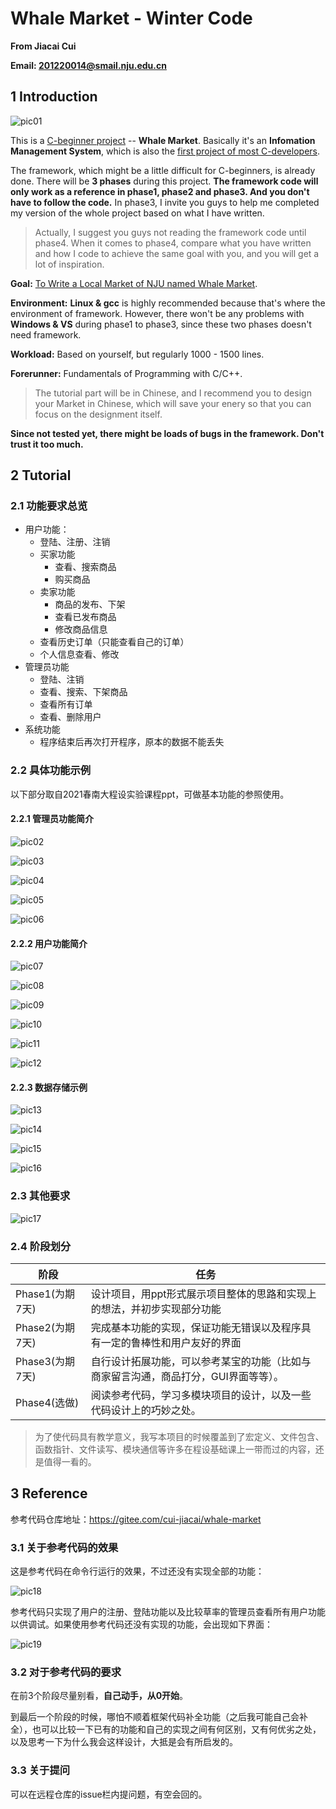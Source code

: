 # Whale Market - Winter Code

**From Jiacai Cui**

**Email: 201220014@smail.nju.edu.cn**



## 1 Introduction

![pic01](img/pic01.png)

This is a <u>C-beginner project</u> -- **Whale Market**. Basically it's an **Infomation Management System**, which is also the <u>first project of most C-developers</u>. 

The framework, which might be a little difficult for C-beginners, is already done. There will be **3 phases** during this project. **The framework code will only work as a reference in phase1, phase2 and phase3. And you don't have to follow the code.** In phase3, I invite you guys to help me completed my version of the whole project based on what I have written.

> Actually, I suggest you guys not reading the framework code until phase4. When it comes to phase4, compare what you have written and how I code to achieve the same goal with you, and you will get a lot of inspiration.

**Goal:** <u>To Write a Local Market of NJU named Whale Market</u>.

**Environment:** **Linux & gcc** is highly recommended because that's where the environment of framework. However, there won't be any problems with **Windows & VS** during phase1 to phase3, since these two phases doesn't need framework.

**Workload:** Based on yourself, but regularly 1000 - 1500 lines.

**Forerunner:** Fundamentals of Programming with C/C++.

> The tutorial part will be in Chinese, and I recommend you to design your Market in Chinese, which will save your enery so that you can focus on the designment itself. 

**Since not tested yet, there might be loads of bugs in the framework. Don't trust it too much.**



## 2 Tutorial

### 2.1 功能要求总览

- 用户功能：
    - 登陆、注册、注销
    - 买家功能
        - 查看、搜索商品
        - 购买商品
    - 卖家功能
        - 商品的发布、下架
        - 查看已发布商品
        - 修改商品信息
    - 查看历史订单（只能查看自己的订单）
    - 个人信息查看、修改
- 管理员功能
    - 登陆、注销
    - 查看、搜索、下架商品
    - 查看所有订单
    - 查看、删除用户
- 系统功能
    - 程序结束后再次打开程序，原本的数据不能丢失

### 2.2 具体功能示例

以下部分取自2021春南大程设实验课程ppt，可做基本功能的参照使用。

#### 2.2.1 管理员功能简介

![pic02](img/pic02.png)

![pic03](img/pic03.png)

![pic04](img/pic04.png)

![pic05](img/pic05.png)

![pic06](img/pic06.png)

#### 2.2.2 用户功能简介

![pic07](img/pic07.png)

![pic08](img/pic08.png)

![pic09](img/pic09.png)

![pic10](img/pic10.png)

![pic11](img/pic11.png)

![pic12](img/pic12.png)

#### 2.2.3 数据存储示例

![pic13](img/pic13.png)

![pic14](img/pic14.png)

![pic15](img/pic15.png)

![pic16](img/pic16.png)

### 2.3 其他要求

![pic17](img/pic17.png)

### 2.4 阶段划分

| 阶段            | 任务                                                         |
| --------------- | ------------------------------------------------------------ |
| Phase1(为期7天) | 设计项目，用ppt形式展示项目整体的思路和实现上的想法，并初步实现部分功能 |
| Phase2(为期7天) | 完成基本功能的实现，保证功能无错误以及程序具有一定的鲁棒性和用户友好的界面 |
| Phase3(为期7天) | 自行设计拓展功能，可以参考某宝的功能（比如与商家留言沟通，商品打分，GUI界面等等）。 |
| Phase4(选做)    | 阅读参考代码，学习多模块项目的设计，以及一些代码设计上的巧妙之处。 |

> 为了使代码具有教学意义，我写本项目的时候覆盖到了宏定义、文件包含、函数指针、文件读写、模块通信等许多在程设基础课上一带而过的内容，还是值得一看的。



## 3 Reference

参考代码仓库地址：https://gitee.com/cui-jiacai/whale-market

### 3.1 关于参考代码的效果

这是参考代码在命令行运行的效果，不过还没有实现全部的功能：

![pic18](img/pic18.png)

参考代码只实现了用户的注册、登陆功能以及比较草率的管理员查看所有用户功能以供调试。如果使用参考代码还没有实现的功能，会出现如下界面：

![pic19](img/pic19.png)

### 3.2 对于参考代码的要求

在前3个阶段尽量别看，**自己动手，从0开始**。

到最后一个阶段的时候，哪怕不顺着框架代码补全功能（之后我可能自己会补全），也可以比较一下已有的功能和自己的实现之间有何区别，又有何优劣之处，以及思考一下为什么我会这样设计，大抵是会有所启发的。

### 3.3 关于提问

可以在远程仓库的issue栏内提问题，有空会回的。